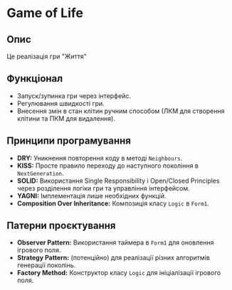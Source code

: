 # Game of Life

## Опис
Це реалізація гри "Життя"

## Функціонал
- Запуск/зупинка гри через інтерфейс.
- Регулювання швидкості гри.
- Внесення змін в стан клітин ручним способом (ЛКМ для створення клітини та ПКМ для видалення).

## Принципи програмування
- **DRY:** Уникнення повторення коду в методі `Neighbours`.
- **KISS:** Просте правило переходу до наступного покоління в `NextGeneration`.
- **SOLID:** Використання Single Responsibility і Open/Closed Principles через розділення логіки гри та управління інтерфейсом.
- **YAGNI:** Імплементація лише необхідних функцій.
- **Composition Over Inheritance:** Композиція класу `Logic` в `Form1`.

## Патерни проєктування
- **Observer Pattern:** Використання таймера в `Form1` для оновлення ігрового поля.
- **Strategy Pattern:** (потенційно) для реалізації різних алгоритмів генерації поколінь.
- **Factory Method:** Конструктор класу `Logic` для ініціалізації ігрового поля.